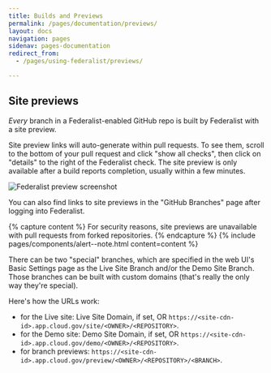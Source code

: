 ```yaml
---
title: Builds and Previews
permalink: /pages/documentation/previews/
layout: docs
navigation: pages
sidenav: pages-documentation
redirect_from: 
  - /pages/using-federalist/previews/

---
```


## Site previews 

_Every_ branch in a Federalist-enabled GitHub repo is built by Federalist with
a site preview.

Site preview links will auto-generate within pull requests. To see them, scroll to
the bottom of your pull request and click "show all checks", then click on
"details" to the right of the Federalist check. The site preview is only
available after a build reports completion, usually within a few minutes.

![Federalist preview screenshot]({{site.baseurl}}/assets/images/federalist-preview.png)

You can also find links to site previews in the "GitHub Branches" page after
logging into Federalist.

{% capture content %}
For security reasons, site previews are unavailable with pull requests from
forked repositories.
{% endcapture %}
{% include pages/components/alert--note.html content=content %}

There can be two "special" branches, which are specified in the web UI's Basic
Settings page as the Live Site Branch and/or the Demo Site Branch. Those
branches can be built with custom domains (that's really the only way they're
special).

Here's how the URLs work:
- for the Live site: Live Site Domain, if set, OR `https://<site-cdn-id>.app.cloud.gov/site/<OWNER>/<REPOSITORY>`.
- for the Demo site:  Demo Site Domain, if set, OR `https://<site-cdn-id>.app.cloud.gov/demo/<OWNER>/<REPOSITORY>`.
- for branch previews:  `https://<site-cdn-id>.app.cloud.gov/preview/<OWNER>/<REPOSITORY>/<BRANCH>`.
